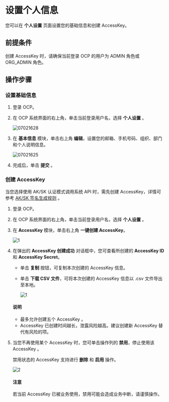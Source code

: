 # 设置个人信息

您可以在 **个人设置** 页面设置您的基础信息和创建 AccessKey。

## 前提条件

创建 AccessKey 时，请确保当前登录 OCP 的用户为 ADMIN 角色或 ORG_ADMIN 角色。

## 操作步骤

### 设置基础信息

1. 登录 OCP。

2. 在 OCP 系统界面的右上角，单击当前登录用户名，选择 **个人设置** 。

   ![07021628](https://obbusiness-private.oss-cn-shanghai.aliyuncs.com/doc/img/ocp/402-cn/%E4%B8%AA%E4%BA%BA%E8%AE%BE%E7%BD%AE.png)

3. 在 **基本信息** 模块，单击右上角 **编辑**，设置您的邮箱、手机号码、组织、部门和个人说明信息。

   ![07021625](https://obbusiness-private.oss-cn-shanghai.aliyuncs.com/doc/img/ocp/402-cn/%E7%BC%96%E8%BE%91%E5%9F%BA%E7%A1%80%E4%BF%A1%E6%81%AF.png)

4. 完成后，单击 **提交** 。

### 创建 AccessKey

当您选择使用 AK/SK 认证模式调用系统 API 时，需先创建 AccessKey，详情可参考 [AK/SK 签名生成规则](../../1900.reference-guide/200.api-reference/300.ak-sk-sign-roles.md) 。

1. 登录 OCP。

2. 在 OCP 系统界面的右上角，单击当前登录用户名，选择 **个人设置** 。

3. 在 **AccessKey** 模块，单击右上角 **一键创建 AccessKey**。

   ![1](https://obbusiness-private.oss-cn-shanghai.aliyuncs.com/doc/img/ocp/402-cn/%E5%88%9B%E5%BB%BAak.png)

4. 在弹出的 **AccessKey 创建成功** 对话框中，您可查看所创建的 **AccessKey ID** 和 **AccessKey Secret**。

   * 单击 **复制** 按钮，可复制本次创建的 AccessKey 信息。
   * 单击 **下载 CSV 文件**，可将本次创建的 AccessKey 信息以 .csv 文件导出至本地。

      ![1](https://obbusiness-private.oss-cn-shanghai.aliyuncs.com/doc/img/ocp/402-cn/ak%E5%88%9B%E5%BB%BA%E6%88%90%E5%8A%9F.png)

    <main id="notice" type='explain'>
    <h4>说明</h4>
    <p><ul><li>最多允许创建五个 AccessKey 。</li><li>AccessKey 已创建时间越长，泄露风险越高。建议创建新 AccessKey 替代有风险的项。</li></ul></p>
    </main>

5. 当您不再使用某个 AccessKey 时，您可单击操作列的 **禁用**，停止使用该 AccessKey 。

   禁用状态的 AccessKey 支持进行 **删除** 和 **启用** 操作。

   ![2](https://obbusiness-private.oss-cn-shanghai.aliyuncs.com/doc/img/ocp/402-cn/%E7%A6%81%E7%94%A8ak.png)

      <main id="notice" type='alert'>
      <h4>注意</h4>
      <p>若当前 AccessKey 已被业务使用，禁用可能会造成业务中断，请谨慎操作。</p>
      </main>
